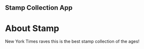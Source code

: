 Stamp Collection App
---

# About Stamp

New York Times raves this is the best stamp collection of the ages!